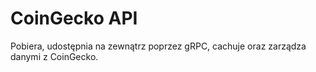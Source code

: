 # CoinGecko API
Pobiera, udostępnia na zewnątrz poprzez gRPC, cachuje oraz zarządza danymi z CoinGecko.